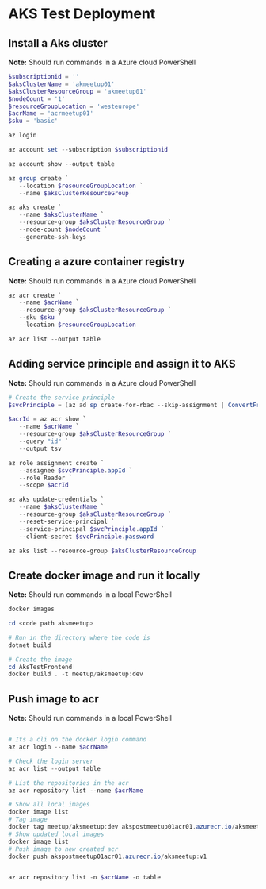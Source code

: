 # AKS Test Deployment

## Install a Aks cluster
**Note:** Should run commands in a Azure cloud PowerShell
```powershell
$subscriptionid = ''
$aksClusterName = 'akmeetup01'
$aksClusterResourceGroup = 'akmeetup01'
$nodeCount = '1'
$resourceGroupLocation = 'westeurope'
$acrName = 'acrmeetup01'
$sku = 'basic'

az login

az account set --subscription $subscriptionid

az account show --output table

az group create `
   --location $resourceGroupLocation `
   --name $aksClusterResourceGroup

az aks create `
   --name $aksClusterName `
   --resource-group $aksClusterResourceGroup `
   --node-count $nodeCount `
   --generate-ssh-keys
```

## Creating a azure container registry
**Note:** Should run commands in a Azure cloud PowerShell
```powershell
az acr create `
   --name $acrName `
   --resource-group $aksClusterResourceGroup `
   --sku $sku `
   --location $resourceGroupLocation

az acr list --output table
```

## Adding service principle and assign it to AKS
**Note:** Should run commands in a Azure cloud PowerShell
```powershell
# Create the service principle
$svcPrinciple = (az ad sp create-for-rbac --skip-assignment | ConvertFrom-Json)

$acrId = az acr show `
   --name $acrName `
   --resource-group $aksClusterResourceGroup `
   --query "id" `
   --output tsv

az role assignment create `
   --assignee $svcPrinciple.appId `
   --role Reader `
   --scope $acrId

az aks update-credentials `
   --name $aksClusterName `
   --resource-group $aksClusterResourceGroup `
   --reset-service-principal `
   --service-principal $svcPrinciple.appId `
   --client-secret $svcPrinciple.password

az aks list --resource-group $aksClusterResourceGroup
```

## Create docker image and run it locally
**Note:** Should run commands in a local PowerShell
```powershell
docker images

cd <code path aksmeetup>

# Run in the directory where the code is
dotnet build

# Create the image
cd AksTestFrontend
docker build . -t meetup/aksmeetup:dev


```

## Push image to acr
**Note:** Should run commands in a local PowerShell
```powershell

# Its a cli on the docker login command
az acr login --name $acrName

# Check the login server
az acr list --output table

# List the repositories in the acr
az acr repository list --name $acrName

# Show all local images
docker image list
# Tag image
docker tag meetup/aksmeetup:dev akspostmeetup01acr01.azurecr.io/aksmeetup:v1
# Show updated local images
docker image list
# Push image to new created acr
docker push akspostmeetup01acr01.azurecr.io/aksmeetup:v1


az acr repository list -n $acrName -o table
```
